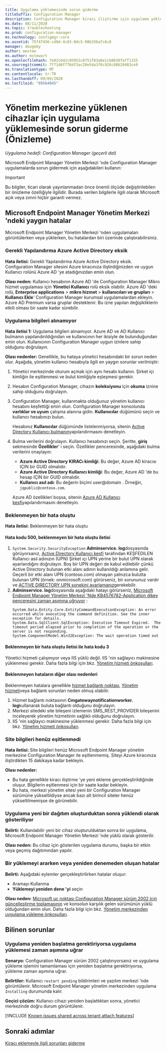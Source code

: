 ```yaml
---
title: Uygulama yüklemesinde sorun giderme
titleSuffix: Configuration Manager
description: Configuration Manager kiracı iliştirme için uygulama yüklemesinde sorun giderme
ms.date: 08/11/2020
ms.topic: troubleshooting
ms.prod: configuration-manager
ms.technology: configmgr-core
ms.assetid: 75f47456-cd8d-4c83-8dc5-98b336a7c6c8
manager: dougeby
author: mestew
ms.author: mstewart
ms.openlocfilehash: 7e02c642c95952c8751f03a8e1cb8838feff1155
ms.sourcegitcommit: 7f71d6f776df3ac28e5da3f8c926c88626483ce9
ms.translationtype: MT
ms.contentlocale: tr-TR
ms.lasthandoff: 09/09/2020
ms.locfileid: "89564045"
---
```

# <a name="troubleshoot-application-installation-for-devices-uploaded-to-the-admin-center-preview"></a>Yönetim merkezine yüklenen cihazlar için uygulama yüklemesinde sorun giderme (Önizleme)
<!--6374854, 6521921-->
*Uygulama hedefi: Configuration Manager (geçerli dal)*

Microsoft Endpoint Manager Yönetim Merkezi 'nde Configuration Manager uygulamalarda sorun gidermek için aşağıdakileri kullanın:

> [!Important]
> Bu bilgiler, ticari olarak yayınlanmadan önce önemli ölçüde değiştirilebilen bir önizleme özelliğiyle ilgilidir. Burada verilen bilgilerle ilgili olarak Microsoft açık veya zımni hiçbir garanti vermez.

## <a name="common-errors-from-the-microsoft-endpoint-manager-admin-center"></a>Microsoft Endpoint Manager Yönetim Merkezi 'ndeki yaygın hatalar

Microsoft Endpoint Manager Yönetim Merkezi 'nden uygulamaları görüntülerken veya yüklerken, bu hatalardan biri üzerinde çalıştırabilirsiniz.  

### <a name="the-necessary-configuration-is-missing-in-azure-active-directory"></a><a name="bkmk_aad"></a> Gerekli Yapılandırma Azure Active Directory eksik

**Hata iletisi:** Gerekli Yapılandırma Azure Active Directory eksik. Configuration Manager sitesini Azure kiracınıza iliştirdiğinizden ve uygun Kullanıcı rolünü Azure AD 'ye atadığınızdan emin olun.

**Olası neden:** Kullanıcı hesabının Azure AD 'de Configuration Manager Mikro hizmet uygulaması için **Yönetici Kullanıcı** rolü eksik olabilir. Azure AD 'deki rolü, **Enterprise applications**  >  **mikro hizmet**  >  **kullanıcıları ve grupları**  >  **Kullanıcı Ekle**' Configuration Manager kurumsal uygulamalardan ekleyin. Azure AD Premium varsa gruplar desteklenir. Bu izne yapılan değişikliklerin etkili olması bir saate kadar sürebilir.

### <a name="unable-to-get-application-information"></a><a name="bkmk_noinfo"></a> Uygulama bilgileri alınamıyor

**Hata iletisi 1:** Uygulama bilgileri alınamıyor. Azure AD ve AD Kullanıcı bulmanın yapılandırıldığından ve kullanıcının her ikisiyle de bulunduğundan emin olun. Kullanıcının Configuration Manager uygun izinlere sahip olduğunu doğrulayın.

**Olası nedenler:** Genellikle, bu hataya yönetici hesabındaki bir sorun neden olur. Aşağıda, yönetim kullanıcı hesabıyla ilgili en yaygın sorunlar verilmiştir:

1. Yönetici merkezinde oturum açmak için aynı hesabı kullanın. Şirket içi kimliğin ile eşitlenmesi ve bulut kimliğiyle eşleşmesi gerekir.
1. Hesabın Configuration Manager, cihazın **koleksiyonu** için **okuma** iznine sahip olduğunu doğrulayın.
1. Configuration Manager, kullanmakta olduğunuz yönetim kullanıcı hesabını keşfettiği emin olun. Configuration Manager konsolunda **varlıklar ve uyum** çalışma alanına gidin. **Kullanıcılar** düğümünü seçin ve kullanıcı hesabınızı bulun.

    Hesabınız **Kullanıcılar** düğümünde listelenmiyorsa, sitenin [Active Directory Kullanıcı bulmanın](../core/servers/deploy/configure/about-discovery-methods.md#bkmk_aboutUser)yapılandırmasını denetleyin.

1. Bulma verilerini doğrulayın. Kullanıcı hesabınızı seçin. Şeritte, **giriş** sekmesinde **Özellikler**' i seçin. Özellikler penceresinde, aşağıdaki bulma verilerini onaylayın:

    - **Azure Active Directory KIRACı kimliği**: Bu değer, Azure AD kiracısı IÇIN bir GUID olmalıdır.
    - **Azure Active Directory Kullanıcı kimliği**: Bu değer, Azure AD 'de bu hesap IÇIN bir GUID olmalıdır.
    - **Kullanıcı asıl adı**: Bu değerin biçimi user@domain . Örneğin, `jqpublic@contoso.com`.

    Azure AD özellikleri boşsa, sitenin [Azure AD Kullanıcı keşfi](../core/servers/deploy/configure/about-discovery-methods.md#azureaddisc)yapılandırmasını denetleyin.

### <a name="unexpected-error-occurred"></a><a name="bkmk_1603"></a> Beklenmeyen bir hata oluştu

**Hata iletisi:** Beklenmeyen bir hata oluştu

#### <a name="error-code-500-with-an-unexpected-error-occurred-message"></a>Hata kodu 500, beklenmeyen bir hata oluştu iletisi

1. `System.Security.SecurityException` **Adminservice. log**dosyasında görüyorsanız, [Active Directory Kullanıcı keşfi](../core/servers/deploy/configure/about-discovery-methods.md#bkmk_aboutUser) tarafından KEŞFEDILEN Kullanıcı asıl adınızın (UPN) Şirket ıçı UPN yerine bir bulut UPN olarak ayarlandığını doğrulayın. Boş bir UPN değeri de kabul edilebilir çünkü Active Directory bulunan etki alanı adının kullanıldığı anlamına gelir. Geçerli bir etki alanı UPN (contoso.com) olmayan yalnızca bulutta bulunan UPN (örnek: onmicrosoft.com) görürseniz, bir sorununuz vardır ve [ACTIVE DIRECTORY UPN sonekini ayarlamanız](/office365/enterprise/prepare-a-non-routable-domain-for-directory-synchronization#add-upn-suffixes-and-update-your-users-to-them)gerekebilir.
1. **Adminservice. log**dosyasında aşağıdaki hatayı görürseniz, [Microsoft Endpoint Manager Yönetim Merkezi 'Nde KB4576782-Application dikey penceresini zaman aşımına uğruyor](https://support.microsoft.com/help/4576782) :
   ```log 
   System.Data.Entity.Core.EntityCommandExecutionException: An error occurred while executing the command definition. See the inner exception for details.
   System.Data.SqlClient.SqlException: Execution Timeout Expired.  The timeout period elapsed prior to completion of the operation or the server is not responding.
   System.ComponentModel.Win32Exception: The wait operation timed out
   ```

#### <a name="error-code-3-with-an-unexpected-error-occurred-message"></a>Beklenmeyen bir hata oluştu iletisi ile hata kodu 3

Yönetici hizmeti çalışmıyor veya IIS yüklü değil. IIS 'nin sağlayıcı makinesine yüklenmesi gerekir. Daha fazla bilgi için bkz. [Yönetim hizmeti önkoşulları](../develop/adminservice/overview.md#prerequisites).

#### <a name="other-possible-causes-of-unexpected-errors"></a>Beklenmeyen hataların diğer olası nedenleri

Beklenmeyen hatalara genellikle [hizmet bağlantı noktası](../core/servers/deploy/configure/about-the-service-connection-point.md), [Yönetim hizmeti](../develop/adminservice/overview.md)veya bağlantı sorunları neden olmuş olabilir.

1. Hizmet bağlantı noktasının **Cmgatewaynotificationworker. log**kullanarak buluta bağlantı olduğunu doğrulayın.
1. Merkezi sitedeki site bileşeni izlemenin SMS_REST_PROVIDER bileşenini inceleyerek yönetim hizmetinin sağlıklı olduğunu doğrulayın.
1. IIS 'nin sağlayıcı makinesine yüklenmesi gerekir. Daha fazla bilgi için bkz. [Yönetim hizmeti önkoşulları](../develop/adminservice/overview.md#prerequisites).


### <a name="the-site-information-hasnt-yet-synchronized"></a><a name="bkmk_sync"></a> Site bilgileri henüz eşitlenmedi

**Hata iletisi:** Site bilgileri henüz Microsoft Endpoint Manager yönetim merkezine Configuration Manager ile eşitlenmemiş. Siteyi Azure kiracınıza iliştirdikten 15 dakikaya kadar bekleyin.

**Olası nedenler:**
- Bu hata genellikle kiracı iliştirme 'ye yeni ekleme gerçekleştirildiğinde oluşur. Bilgilerin eşitlenmesi için bir saate kadar bekleyin.
- Bu hata, merkezi yönetim sitesi yeni bir Configuration Manager sürümüne yükseltildiyse ancak bazı alt birincil siteler henüz yükseltilmemişse de görünebilir.

### <a name="application-shows-as-installed-after-creating-a-new-deployment"></a><a name="bkmk_installed"></a> Uygulama yeni bir dağıtım oluşturduktan sonra yüklendi olarak gösteriliyor

**Belirti:** Kullanılabilir yeni bir cihaz oluşturulduktan sonra bir uygulama, Microsoft Endpoint Manager Yönetim Merkezi 'nde yüklü olarak gösterilir.

**Olası neden:** Bu cihaz için gösterilen uygulama durumu, başka bir etkin veya geçmiş dağıtımından yapılır.

### <a name="errors-when-searching-or-retrying-an-installation"></a><a name="bkmk_hfru"></a> Bir yüklemeyi ararken veya yeniden denemeden oluşan hatalar

**Belirti:** Aşağıdaki eylemler gerçekleştirilirken hatalar oluşur:
- Aramayı Kullanma
- **Yüklemeyi yeniden dene 'yi** seçin

**Olası neden:**  [Microsoft uç noktası Configuration Manager sürüm 2002 Için güncelleştirme toplamasının](https://support.microsoft.com/help/4560496/) ve konsolun karşılık gelen sürümünün yüklü olduğundan emin olun. Daha fazla bilgi için bkz. [Yönetim merkezinden uygulama yükleme önkoşulları](applications.md#prerequisites).

## <a name="known-issues"></a>Bilinen sorunlar

### <a name="application-installation-times-out-if-application-requires-restart"></a>Uygulama yeniden başlatma gerektiriyorsa uygulama yüklemesi zaman aşımına uğrar

**Senaryo:** Configuration Manager sürüm 2002 çalıştırıyorsanız ve uygulama yükleme işlemini tamamlaması için yeniden başlatma gerektiriyorsa, yükleme zaman aşımına uğrar.

**Belirtiler:** Kullanıcı `restart pending` bildirimleri ve yazılım merkezi 'nde görüntülenir. Microsoft Endpoint Manager yönetim merkezinden uygulama `Installing` durumunda kalır.  

**Geçici çözüm:** Kullanıcı cihazı yeniden başlattıktan sonra, yönetici merkezinde doğru durum görüntülenir.

[!INCLUDE [Known issues shared across tenant attach features](includes/known-issues-shared.md)]


## <a name="next-steps"></a>Sonraki adımlar

[Kiracı eklemeyle ilgili sorunları giderme](troubleshoot.md)